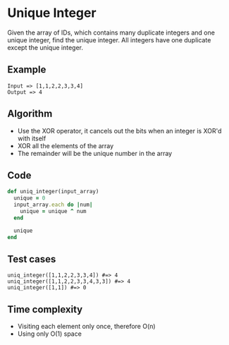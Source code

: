 # Unique Integer
Given the array of IDs, which contains many duplicate integers and one unique integer, find the unique integer. All integers have one duplicate except the unique integer.

## Example
```
Input => [1,1,2,2,3,3,4]
Output => 4
```

## Algorithm
- Use the XOR operator, it cancels out the bits when an integer is XOR'd with itself
- XOR all the elements of the array
- The remainder will be the unique number in the array

## Code
```ruby
def uniq_integer(input_array)
  unique = 0
  input_array.each do |num|
    unique = unique ^ num
  end

  unique
end
```

## Test cases
```
uniq_integer([1,1,2,2,3,3,4]) #=> 4
uniq_integer([1,1,2,2,3,3,4,3,3]) #=> 4
uniq_integer([1,1]) #=> 0
```

## Time complexity
- Visiting each element only once, therefore O(n)
- Using only O(1) space
